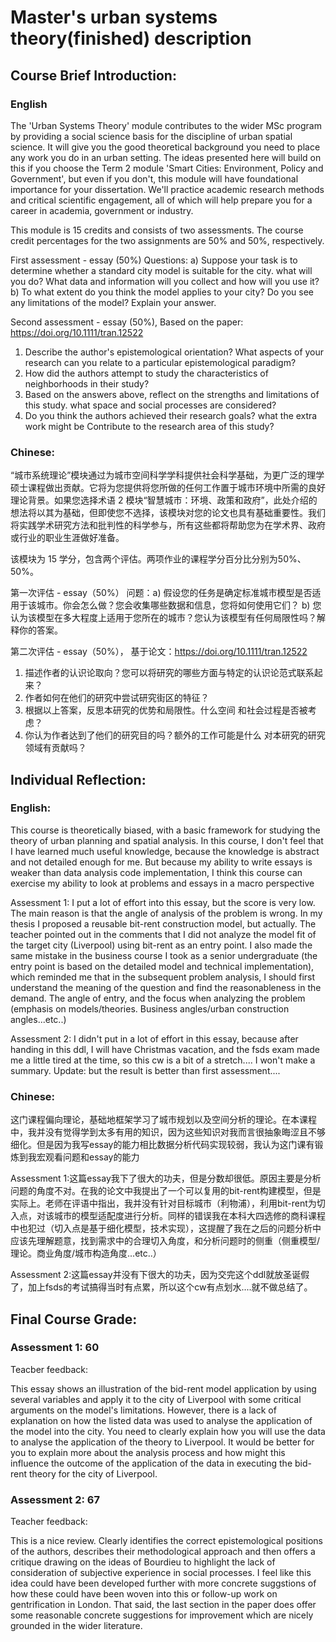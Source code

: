 # Master's urban systems theory(finished) description

## Course Brief Introduction:
### English
The 'Urban Systems Theory' module contributes to the wider MSc program by providing a social science basis for the discipline of urban spatial science. It will give you the good theoretical background you need to place any work you do in an urban setting. The ideas presented here will build on this if you choose the Term 2 module 'Smart Cities: Environment, Policy and Government', but even if you don't, this module will have foundational importance for your dissertation. We'll practice academic research methods and critical scientific engagement, all of which will help prepare you for a career in academia, government or industry.

This module is 15 credits and consists of two assessments. The course credit percentages for the two assignments are 50% and 50%, respectively.

First assessment - essay (50%)
Questions: a) Suppose your task is to determine whether a standard city model is suitable for the city. what will you do? What data and information will you collect and how will you use it? b) To what extent do you think the model applies to your city? Do you see any limitations of the model? Explain your answer.

Second assessment - essay (50%),
Based on the paper: https://doi.org/10.1111/tran.12522
1. Describe the author's epistemological orientation? What aspects of your research can you relate to a particular epistemological paradigm?
2. How did the authors attempt to study the characteristics of neighborhoods in their study?
3. Based on the answers above, reflect on the strengths and limitations of this study. what space
and social processes are considered?
4. Do you think the authors achieved their research goals? what the extra work might be
Contribute to the research area of this study?


### Chinese:
“城市系统理论”模块通过为城市空间科学学科提供社会科学基础，为更广泛的理学硕士课程做出贡献。它将为您提供将您所做的任何工作置于城市环境中所需的良好理论背景。如果您选择术语 2 模块“智慧城市：环境、政策和政府”，此处介绍的想法将以其为基础，但即使您不选择，该模块对您的论文也具有基础重要性。我们将实践学术研究方法和批判性的科学参与，所有这些都将帮助您为在学术界、政府或行业的职业生涯做好准备。

该模块为 15 学分，包含两个评估。两项作业的课程学分百分比分别为50%、50%。

第一次评估 - essay（50%）
问题：a) 假设您的任务是确定标准城市模型是否适用于该城市。你会怎么做？您会收集哪些数据和信息，您将如何使用它们？ b) 您认为该模型在多大程度上适用于您所在的城市？您认为该模型有任何局限性吗？解释你的答案。

第二次评估 - essay（50%），
基于论文：https://doi.org/10.1111/tran.12522
1. 描述作者的认识论取向？您可以将研究的哪些方面与特定的认识论范式联系起来？
2. 作者如何在他们的研究中尝试研究街区的特征？
3. 根据以上答案，反思本研究的优势和局限性。什么空间
和社会过程是否被考虑？
4. 你认为作者达到了他们的研究目的吗？额外的工作可能是什么
对本研究的研究领域有贡献吗？


## Individual Reflection:
### English:
This course is theoretically biased, with a basic framework for studying the theory of urban planning and spatial analysis. In this course, I don't feel that I have learned much useful knowledge, because the knowledge is abstract and not detailed enough for me. But because my ability to write essays is weaker than data analysis code implementation, I think this course can exercise my ability to look at problems and essays in a macro perspective

Assessment 1: I put a lot of effort into this essay, but the score is very low. The main reason is that the angle of analysis of the problem is wrong. In my thesis I proposed a reusable bit-rent construction model, but actually. The teacher pointed out in the comments that I did not analyze the model fit of the target city (Liverpool) using bit-rent as an entry point. I also made the same mistake in the business course I took as a senior undergraduate (the entry point is based on the detailed model and technical implementation), which reminded me that in the subsequent problem analysis, I should first understand the meaning of the question and find the reasonableness in the demand. The angle of entry, and the focus when analyzing the problem (emphasis on models/theories. Business angles/urban construction angles...etc..)

Assessment 2: I didn't put in a lot of effort in this essay, because after handing in this ddl, I will have Christmas vacation, and the fsds exam made me a little tired at the time, so this cw is a bit of a stretch.... I won't make a summary.
Update: but the result is better than first assessment....

### Chinese:
这门课程偏向理论，基础地框架学习了城市规划以及空间分析的理论。在本课程中，我并没有觉得学到太多有用的知识，因为这些知识对我而言很抽象晦涩且不够细化。但是因为我写essay的能力相比数据分析代码实现较弱，我认为这门课有锻炼到我宏观看问题和essay的能力

Assessment 1:这篇essay我下了很大的功夫，但是分数却很低。原因主要是分析问题的角度不对。在我的论文中我提出了一个可以复用的bit-rent构建模型，但是实际上。老师在评语中指出，我并没有针对目标城市（利物浦），利用bit-rent为切入点，对该城市的模型适配度进行分析。同样的错误我在本科大四选修的商科课程中也犯过（切入点是基于细化模型，技术实现），这提醒了我在之后的问题分析中应该先理解题意，找到需求中的合理切入角度，和分析问题时的侧重（侧重模型/理论。商业角度/城市构造角度...etc..）

Assessment 2:这篇essay并没有下很大的功夫，因为交完这个ddl就放圣诞假了，加上fsds的考试搞得当时有点累，所以这个cw有点划水....就不做总结了。

## Final Course Grade:
### Assessment 1: 60
Teacber feedback:
	
This essay shows an illustration of the bid-rent model application by using several variables and apply it to the city of Liverpool with some critical arguments on the model's limitations. However, there is a lack of explanation on how the listed data was used to analyse the application of the model into the city. You need to clearly explain how you will use the data to analyse the application of the theory to Liverpool. It would be better for you to explain more about the analysis process and how might this influence the outcome of the application of the data in executing the bid-rent theory for the city of Liverpool.

### Assessment 2: 67
Teacher feedback: 

This is a nice review. Clearly identifies the correct epistemological positions of the authors, describes their methodological approach and then offers a critique drawing on the ideas of Bourdieu to highlight the lack of consideration of subjective experience in social processes. I feel like this idea could have been developed further with more concrete suggstions of how these could have been woven into this or follow-up work on gentrification in London. That said, the last section in the paper does offer some reasonable concrete suggestions for improvement which are nicely grounded in the wider literature.


